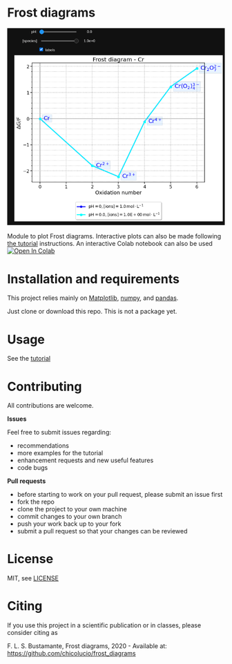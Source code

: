# Frost diagrams

![frost_interactive](frost_interactive.gif)

Module to plot Frost diagrams. Interactive plots can also be made following [the tutorial](tutorial.ipynb) instructions. An interactive Colab notebook can also be used <a href="https://colab.research.google.com/github/chicolucio/frost_diagrams/blob/main/colab/interactive_colab.ipynb" target="_blank">
  <img src="https://colab.research.google.com/assets/colab-badge.svg" alt="Open In Colab"/>
</a>

 # Installation and requirements

This project relies mainly on [Matplotlib](https://numpy.org/), [numpy](https://numpy.org/), and [pandas](https://pandas.pydata.org/).

Just clone or download this repo. This is not a package yet.

# Usage

See the [tutorial](tutorial.ipynb)

# Contributing

All contributions are welcome.

**Issues**

Feel free to submit issues regarding:

- recommendations
- more examples for the tutorial
- enhancement requests and new useful features
- code bugs

**Pull requests**

- before starting to work on your pull request, please submit an issue first
- fork the repo
- clone the project to your own machine
- commit changes to your own branch
- push your work back up to your fork
- submit a pull request so that your changes can be reviewed

# License

MIT, see [LICENSE](LICENSE)

# Citing

If you use this project in a scientific publication or in classes, please consider citing as

F. L. S. Bustamante, Frost diagrams, 2020 - Available at: https://github.com/chicolucio/frost_diagrams